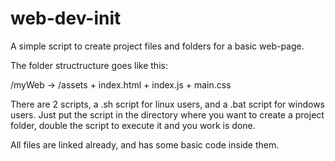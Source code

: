 # web-dev-init
A simple script to create project files and folders for a basic web-page.

The folder structructure goes like this:

/myWeb -> /assets + index.html + index.js + main.css

There are 2 scripts, a .sh script for linux users, and a .bat script for windows users. Just put the script in the directory where you want to create a project folder, double the script to execute it and you work is done.

All files are linked already, and has some basic code inside them.
